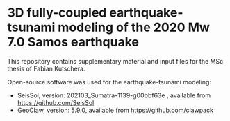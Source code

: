 # 3D fully-coupled earthquake-tsunami modeling of the 2020 Mw 7.0 Samos earthquake

This repository contains supplementary material and input files for the MSc thesis of Fabian Kutschera.

Open-source software was used for the earthquake-tsunami modeling:

- SeisSol, version: 202103_Sumatra-1139-g00bbf63e , available from https://github.com/SeisSol
- GeoClaw, version: 5.9.0, available from https://github.com/clawpack
